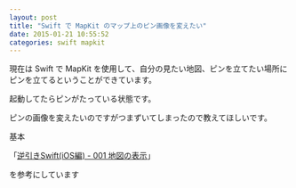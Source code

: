 ```yaml
---
layout: post
title: "Swift で MapKit のマップ上のピン画像を変えたい"
date: 2015-01-21 10:55:52
categories: swift mapkit
---
```

<p>現在は Swift で MapKit を使用して、自分の見たい地図、ピンを立てたい場所にピンを立てるということができています。</p>

<p>起動してたらピンがたっている状態です。</p>

<p>ピンの画像を変えたいのですがつまずいてしまったので教えてほしいです。</p>

<p>基本</p>

<p>「<a href="https://sites.google.com/a/gclue.jp/swift-docs/ni-yinki100-ios/7-mapkit/001-de-tuno-biao-shi" rel="nofollow">逆引きSwift(iOS編) - 001 地図の表示</a>」</p>

<p>を参考にしています</p>

